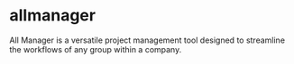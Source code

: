 # allmanager
All Manager is a versatile project management tool designed to streamline the workflows of any group within a company.
